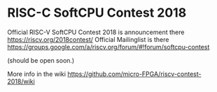 # RISC-C SoftCPU Contest 2018
Official RISC-V SoftCPU Contest 2018 is announcement there https://riscv.org/2018contest/
Official Mailinglist is there https://groups.google.com/a/riscv.org/forum/#!forum/softcpu-contest

(should be open soon.)

More info in the wiki https://github.com/micro-FPGA/riscv-contest-2018/wiki

